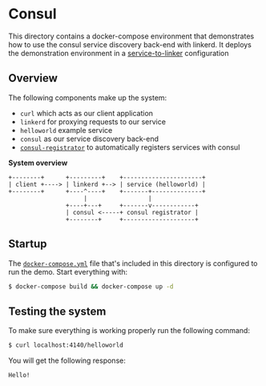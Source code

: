 # Consul

This directory contains a docker-compose environment that demonstrates
how to use the consul service discovery back-end with linkerd. It deploys the demonstration environment in a
[service-to-linker](https://linkerd.io/in-depth/deployment/#service-to-linker)
configuration

## Overview
The following components make up the system:
* `curl` which acts as our client application
* `linkerd` for proxying requests to our service
* `helloworld` example service
* `consul` as our service discovery back-end
* [`consul-registrator`](https://github.com/gliderlabs/registrator)
to automatically registers services with consul

**System overview**
```
+--------+      +---------+    +----------------------+
| client +----> | linkerd +--> | service (helloworld) |
+--------+      +----^----+    +-------+--------------+
                     |                 |
                +----+---+     +-------v------------+
                | consul <-----+ consul registrator |
                +--------+     +--------------------+
```


## Startup

The [`docker-compose.yml`](docker-compose.yml) file that's included
in this directory is configured to run the demo. Start everything with:

```bash
$ docker-compose build && docker-compose up -d
```

## Testing the system
To make sure everything is working properly run the following command:
```bash
$ curl localhost:4140/helloworld
```

You will get the following response:
```bash
Hello!
```
